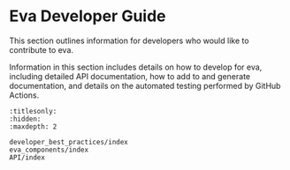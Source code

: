 # Eva Developer Guide

This section outlines information for developers who would like to contribute to eva.

Information in this section includes details on how to develop for eva, including detailed API documentation, how to add to and generate documentation, and details on the automated testing performed by GitHub Actions.

```{toctree}
:titlesonly:
:hidden:
:maxdepth: 2

developer_best_practices/index
eva_components/index
API/index
```
